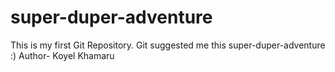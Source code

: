 # super-duper-adventure
This is my first Git Repository. Git suggested me this super-duper-adventure :)
Author- Koyel Khamaru
